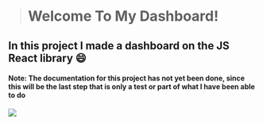 > # Welcome To My Dashboard!

## In this project I made a dashboard on the JS React library :smile:
#### Note: The documentation for this project has not yet been done, since this will be the last step that is only a test or part of what I have been able to do
[![](https://share.balsamiq.com/c/cr2rXzffFFDKJw2c7A8M41.png)](http://https://share.balsamiq.com/c/cr2rXzffFFDKJw2c7A8M41.png)
